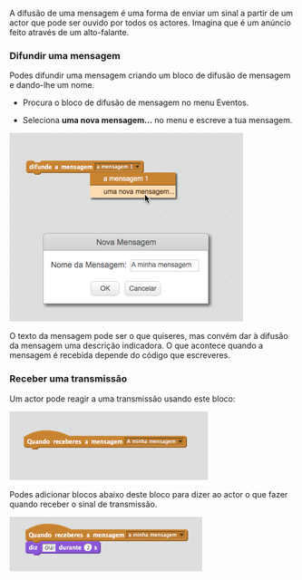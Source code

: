 A difusão de uma mensagem é uma forma de enviar um sinal a partir de um actor que pode ser ouvido por todos os actores. Imagina que é um anúncio feito através de um alto-falante.

### Difundir uma mensagem

Podes difundir uma mensagem criando um bloco de difusão de mensagem e dando-lhe um nome.

+ Procura o bloco de difusão de mensagem no menu Eventos.

+ Seleciona **uma nova mensagem...** no menu e escreve a tua mensagem.

![Create a broadcast](images/create-a-broadcast.png)

O texto da mensagem pode ser o que quiseres, mas convém dar à difusão da mensagem uma descrição indicadora. O que acontece quando a mensagem é recebida depende do código que escreveres.

### Receber uma transmissão

Um actor pode reagir a uma transmissão usando este bloco:

![Receive a broadcast](images/receive-a-broadcast.png)

Podes adicionar blocos abaixo deste bloco para dizer ao actor o que fazer quando receber o sinal de transmissão.

![Receive example](images/receive-example.png)